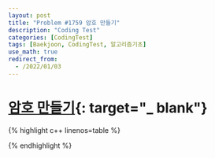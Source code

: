 ```yaml
---
layout: post
title: "Problem #1759 암호 만들기"
description: "Coding Test"
categories: [CodingTest]
tags: [Baekjoon, CodingTest, 알고리즘기초]
use_math: true
redirect_from:
  - /2022/01/03
---
```


# [암호 만들기](https://www.acmicpc.net/problem/1759){: target="_ blank"}

{% highlight c++ linenos=table %} 

{% endhighlight %}
